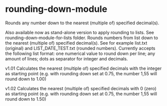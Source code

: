 # rounding-down-module
Rounds any number down to the nearest (multiple of) specified decimal(s).

Also available now as stand-alone version to apply rounding to lists. See rounding-down-module-for-lists folder. Rounds numbers from list down to the nearest (multiple of) specified decimal(s). See for example list.txt (original) and LIST_DATE_TEST.txt (rounded numbers). Currently accepts the following list format: one numerical value to round down per line; any amount of lines; dots as separator for integer and decimals.

v1.01 Calculates the nearest (multiple of) specified decimals with the integer as starting point (e.g. with rounding down set at 0.75, the number 1,55 will round down to 1.00)

v1.02 Calculates the nearest (multiple of) specified decimals with 0 (zero) as starting point (e.g. with rounding down set at 0.75, the number 1,55 will round down  to 1.50)
